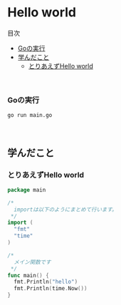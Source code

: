 # Hello world

<!-- START doctoc generated TOC please keep comment here to allow auto update -->
<!-- DON'T EDIT THIS SECTION, INSTEAD RE-RUN doctoc TO UPDATE -->
目次

  - [Goの実行](#go%E3%81%AE%E5%AE%9F%E8%A1%8C)
- [学んだこと](#%E5%AD%A6%E3%82%93%E3%81%A0%E3%81%93%E3%81%A8)
  - [とりあえずHello world](#%E3%81%A8%E3%82%8A%E3%81%82%E3%81%88%E3%81%9Ahello-world)

<!-- END doctoc generated TOC please keep comment here to allow auto update -->
<br>

### Goの実行
```
go run main.go
```

<br>

## 学んだこと
### とりあえずHello world
```go
package main

/* 
  importは以下のようにまとめて行います。
 */
import (
  "fmt"
  "time"
)

/* 
  メイン関数です
 */
func main() {
  fmt.Println("hello")
  fmt.Println(time.Now())
}
```

<br>
